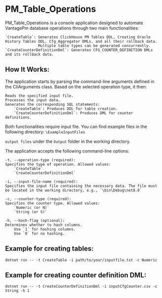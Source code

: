 # PM_Table_Operations

PM_Table_Operations is a console application designed to automate VantagePm database operations through two main functionalities:

    `CreateTable`: Generates ClickHouse PM Tables DDL, Creating Oracle History Tables DDL, Cfg_Aggregator DMLs, and all their rollback data. 
                   Multiple table types can be generated concurrently.
    `CreateCounterDefinitionDml`: Generates CFG_COUNTER_DEFINITION DMLs and its rollback data.

## How It Works:

The application starts by parsing the command-line arguments defined in the CliArguments class. Based on the selected operation type, it then:

    Reads the specified input file.
    Processes the input data.
    Generates the corresponding SQL statements:
        `CreateTable`: Produces DDL for table creation.
        `CreateCounterDefinitionDml`: Produces DML for counter definitions.

Both functionalities require input file. You can find example files in the following directory:
`\ExampleInputFiles`

`output files` under the `Output` folder in the working directory.

The application accepts the following command-line options:

    -t, --operation-type (required):
    Specifies the type of operation. Allowed values:
        `CreateTable`
        `CreateCounterDefinitionDml`

    -i, --input-file-name (required):
    Specifies the input file containing the necessary data. The file must be located in the working directory, e.g., `\bin\Debug\net8.0`

    -c, --counter-type (required):
    Specifies the counter type. Allowed values:
        `Numeric (or N)`
        `String (or S)`

    -h, --hash-flag (optional):
    Determines whether to hash columns.
        Use `1` for hashing columns.
        Use `0` for no hashing.

## Example for creating tables:
`dotnet run -- -t CreateTable -i path/to/your/inputfile.txt -c Numeric`

## Example for creating counter definition DML:
`dotnet run -- -t CreateCounterDefinitionDml -i inputCfgCounter.csv -c String -h 1`
